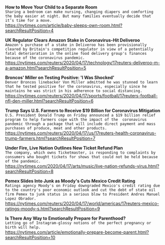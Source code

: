 **How to Move Your Child to a Separate Room**\
`Sharing a bedroom can make nursing, changing diapers and comforting the baby easier at night. But many families eventually decide that it’s time for a move.`\
https://nytimes.com/article/baby-sleeps-own-room.html?searchResultPosition=4

**UK Regulator Clears Amazon Stake in Coronavirus-Hit Deliveroo**\
`Amazon's purchase of a stake in Deliveroo has been provisionally cleared by Britain's competition regulator in view of a potentially fatal deterioration in the online food delivery group's finances because of the coronavirus pandemic.`\
https://nytimes.com/reuters/2020/04/17/technology/17reuters-deliveroo-m-a-amazon.html?searchResultPosition=5

**Broncos' Miller on Testing Positive: 'I Was Shocked'**\
`Denver Broncos linebacker Von Miller admitted he was stunned to learn that he tested positive for the coronavirus, especially since he maintains he was strict in his adherence to social distancing.`\
https://nytimes.com/reuters/2020/04/17/sports/football/17reuters-football-nfl-den-miller.html?searchResultPosition=6

**Trump Says U.S. Farmers to Receive $19 Billion for Coronavirus Mitigation**\
`U.S. President Donald Trump on Friday announced a $19 billion relief program to help farmers cope with the impact of the  coronavirus pandemic through a package that will include direct payment and mass purchases of produce, meat and other products.`\
https://nytimes.com/reuters/2020/04/17/us/17reuters-health-coronavirus-trump-farmers.html?searchResultPosition=7

**Under Fire, Live Nation Outlines New Ticket Refund Plan**\
`The company, which owns Ticketmaster, is responding to complaints by consumers who bought tickets for shows that could not be held because of the pandemic.`\
https://nytimes.com/2020/04/17/arts/music/live-nation-refunds-virus.html?searchResultPosition=8

**Pemex Slides Into Junk as Moody's Cuts Mexico Credit Rating**\
`Ratings agency Moody's on Friday downgraded Mexico's credit rating due to the country's poor economic outlook and cut the debt of state oil firm Pemex to junk status in a serious blow to President Andres Manuel Lopez Obrador.`\
https://nytimes.com/reuters/2020/04/17/world/americas/17reuters-mexico-ratings-moody-s.html?searchResultPosition=9

**Is There Any Way to Emotionally Prepare for Parenthood?**\
`Letting go of Instagram-glossy notions of the perfect pregnancy or birth will help.`\
https://nytimes.com/article/emotionally-prepare-become-parent.html?searchResultPosition=10

